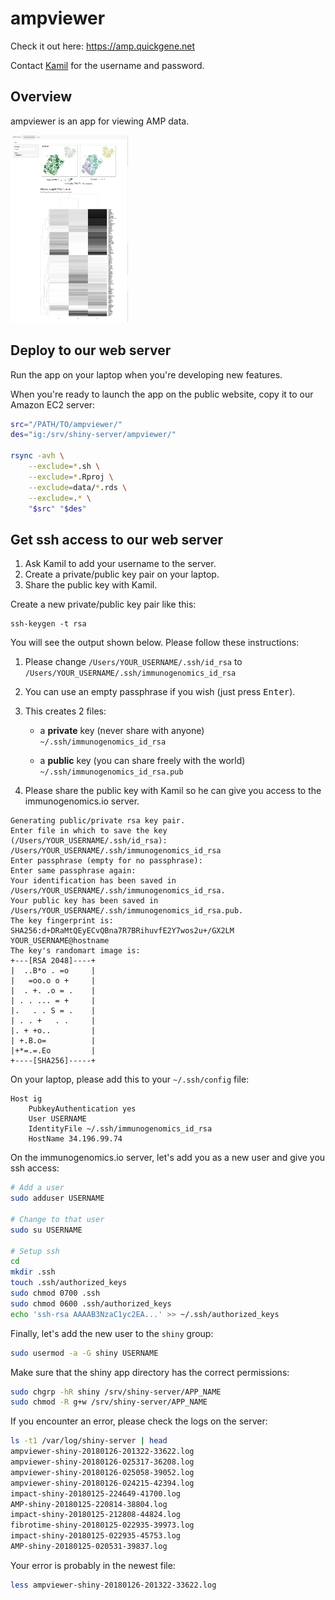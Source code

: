 ampviewer
=========

Check it out here: https://amp.quickgene.net

Contact [Kamil] for the username and password.

[Kamil]: mailto:kslowikowski@gmail.com?subject=ampviewer

Overview
--------

ampviewer is an app for viewing AMP data.

<img height="300px" src="screenshot.png" />

Deploy to our web server
------------------------

Run the app on your laptop when you're developing new features.

When you're ready to launch the app on the public website, copy it to our Amazon EC2 server:

```bash
src="/PATH/TO/ampviewer/"
des="ig:/srv/shiny-server/ampviewer/"

rsync -avh \
    --exclude=*.sh \
    --exclude=*.Rproj \
    --exclude=data/*.rds \
    --exclude=.* \
    "$src" "$des"
```

Get ssh access to our web server
--------------------------------

1. Ask Kamil to add your username to the server.
2. Create a private/public key pair on your laptop.
3. Share the public key with Kamil.

Create a new private/public key pair like this:

```
ssh-keygen -t rsa
```

You will see the output shown below. Please follow these instructions:

1. Please change `/Users/YOUR_USERNAME/.ssh/id_rsa` to `/Users/YOUR_USERNAME/.ssh/immunogenomics_id_rsa`

2. You can use an empty passphrase if you wish (just press <kbd>Enter</kbd>).

3. This creates 2 files:

    - a **private** key (never share with anyone) `~/.ssh/immunogenomics_id_rsa`
    
    - a **public** key (you can share freely with the world) `~/.ssh/immunogenomics_id_rsa.pub`

4. Please share the public key with Kamil so he can give you access to the immunogenomics.io server.

```
Generating public/private rsa key pair.
Enter file in which to save the key (/Users/YOUR_USERNAME/.ssh/id_rsa): /Users/YOUR_USERNAME/.ssh/immunogenomics_id_rsa
Enter passphrase (empty for no passphrase):
Enter same passphrase again:
Your identification has been saved in /Users/YOUR_USERNAME/.ssh/immunogenomics_id_rsa.
Your public key has been saved in /Users/YOUR_USERNAME/.ssh/immunogenomics_id_rsa.pub.
The key fingerprint is:
SHA256:d+DRaMtQEyECvQBna7R7BRihuvfE2Y7wos2u+/GX2LM YOUR_USERNAME@hostname
The key's randomart image is:
+---[RSA 2048]----+
|  ..B*o . =o     |
|   =oo.o o +     |
|  . +. .o = .    |
| . . ... = +     |
|.   . . S = .    |
| . . +   . .     |
|. + +o..         |
| +.B.o=          |
|+*=.=.Eo         |
+----[SHA256]-----+
```

On your laptop, please add this to your `~/.ssh/config` file:

```
Host ig
    PubkeyAuthentication yes
    User USERNAME
    IdentityFile ~/.ssh/immunogenomics_id_rsa
    HostName 34.196.99.74
```

On the immunogenomics.io server, let's add you as a new user and give you ssh access:

```bash
# Add a user
sudo adduser USERNAME

# Change to that user
sudo su USERNAME

# Setup ssh
cd
mkdir .ssh
touch .ssh/authorized_keys
sudo chmod 0700 .ssh
sudo chmod 0600 .ssh/authorized_keys
echo 'ssh-rsa AAAAB3NzaC1yc2EA...' >> ~/.ssh/authorized_keys
```

Finally, let's add the new user to the `shiny` group:

```bash
sudo usermod -a -G shiny USERNAME
```

Make sure that the shiny app directory has the correct permissions:

```bash
sudo chgrp -hR shiny /srv/shiny-server/APP_NAME
sudo chmod -R g+w /srv/shiny-server/APP_NAME
```

If you encounter an error, please check the logs on the server:

```bash
ls -t1 /var/log/shiny-server | head
ampviewer-shiny-20180126-201322-33622.log
ampviewer-shiny-20180126-025317-36208.log
ampviewer-shiny-20180126-025058-39052.log
ampviewer-shiny-20180126-024215-42394.log
impact-shiny-20180125-224649-41700.log
AMP-shiny-20180125-220814-38804.log
impact-shiny-20180125-212808-44824.log
fibrotime-shiny-20180125-022935-39973.log
impact-shiny-20180125-022935-45753.log
AMP-shiny-20180125-020531-39837.log
```

Your error is probably in the newest file:

```bash
less ampviewer-shiny-20180126-201322-33622.log
```
